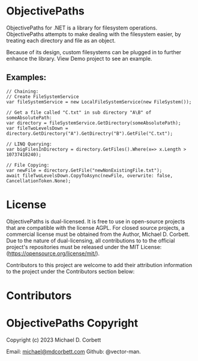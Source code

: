 # ObjectivePaths
ObjectivePaths for .NET is a library for filesystem operations. ObjectivePaths attempts to make dealing with the filesystem easier, by treating each directory and file as an object. 

Because of its design, custom filesystems can be plugged in to further enhance the library.
View Demo project to see an example. 

## Examples:
    // Chaining:
    // Create FileSystemService
    var fileSystemService = new LocalFileSystemService(new FileSystem());
    
    // Get a file called "C.txt" in sub directory "A\B" of someAbsolutePath:
    var directory = fileSystemService.GetDirectory(someAbsolutePath);
    var fileTwoLevelsDown = directory.GetDirectory("A").GetDirectry("B").GetFile("C.txt");
    
    // LINQ Querying:
    var bigFilesInDirectory = directory.GetFiles().Where(x=> x.Length > 10737418240);
    
    // File Copying:
    var newFile = directory.GetFile("newNonExistingFile.txt");
    await fileTwoLevelsDown.CopyToAsync(newFile, overwrite: false, CancellationToken.None);
    
# License 
ObjectivePaths is dual-licensed. It is free to use in open-source projects that are compatible with the license
AGPL. For closed source projects, a  commercial license must be obtained from the Author, Michael D. Corbett. Due to the nature of dual-licensing, all contributions to to
the official project's repositories must be released under the MIT License:  (https://opensource.org/license/mit/).

Contributors to this project are welcome to add their attribution information to the project under the Contributors section below:

# Contributors 
<add your credit here>
    
# ObjectivePaths Copyright 
Copyright (c) 2023 Michael D. Corbett
    
Email: michael@mdcorbett.com 
Github: @vector-man.
